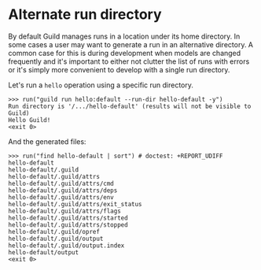 # Alternate run directory

By default Guild manages runs in a location under its home
directory. In some cases a user may want to generate a run in an
alternative directory. A common case for this is during development
when models are changed frequently and it's important to either not
clutter the list of runs with errors or it's simply more convenient to
develop with a single run directory.

Let's run a `hello` operation using a specific run directory.

    >>> run("guild run hello:default --run-dir hello-default -y")
    Run directory is '/.../hello-default' (results will not be visible to Guild)
    Hello Guild!
    <exit 0>

And the generated files:

    >>> run("find hello-default | sort") # doctest: +REPORT_UDIFF
    hello-default
    hello-default/.guild
    hello-default/.guild/attrs
    hello-default/.guild/attrs/cmd
    hello-default/.guild/attrs/deps
    hello-default/.guild/attrs/env
    hello-default/.guild/attrs/exit_status
    hello-default/.guild/attrs/flags
    hello-default/.guild/attrs/started
    hello-default/.guild/attrs/stopped
    hello-default/.guild/opref
    hello-default/.guild/output
    hello-default/.guild/output.index
    hello-default/output
    <exit 0>
